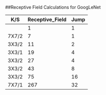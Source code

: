 
##Receptive Field Calculations for GoogLeNet

| K/S  | Receptive_Field  | Jump |
|------|------------------|------|
|      |        1         |   1  |   
| 7X7/2|        7         |   1  |
| 3X3/2|        11        |   2  | 
| 3X3/1|        19        |   4  |
| 3X3/2|        27        |   4  |
| 3X3/2|        43        |   8  |
| 3X3/2|        75        |   16 |
| 7X7/1|        267       |   32 |
